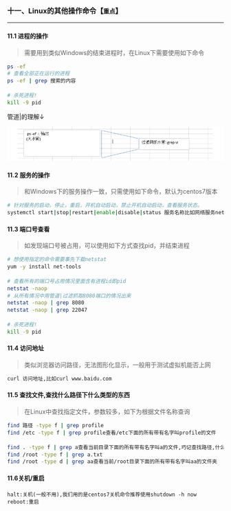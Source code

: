 ### 十一、Linux的其他操作命令【`重点`】

----

#### 11.1 进程的操作

> 需要用到类似Windows的结束进程时，在Linux下需要使用如下命令

```sh
ps -ef 
# 查看全部正在运行的进程
ps -ef | grep 搜索的内容

# 杀死进程!
kill -9 pid
```

管道|的理解↓

![1625550923269](assets/1625550923269-16609169162651.png)



#### 11.2 服务的操作

> 和Windows下的服务操作一致，只需使用如下命令，默认为centos7版本

```sh
# 针对服务的启动，停止，重启，开机自动启动，禁止开机自动启动，查看服务状态。
systemctl start|stop|restart|enable|disable|status 服务名称比如网络服务network
```



#### 11.3 端口号查看

> 如发现端口号被占用，可以使用如下方式查找pid，并结束进程

```sh
# 想使用指定的命令需要事先下载netstat
yum -y install net-tools

# 查看所有的端口号占用情况里面含有进程id即pid
netstat -naop
# 从所有情况中用管道|过滤抓取8080端口的情况出来
netstat -naop | grep 8080
netstat -naop | grep 22047

# 杀死进程!
kill -9 pid
```



#### 11.4 访问地址

> 类似浏览器访问路径，无法图形化显示，一般用于测试虚拟机能否上网

```sh
curl 访问地址,比如curl www.baidu.com
```



#### 11.5 查找文件,查找什么路径下什么类型的东西

> 在Linux中查找指定文件，参数较多，如下为根据文件名称查询

```sh
find 路径 -type f | grep profile
find /etc -type f | grep profile查看/etc下面的所有带有名字叫profile的文件

find . -type f | grep a查看当前目录下面的所有带有名字叫a的文件,巧记查找路径,什么类型的,管道抓取文件
find /root -type f | grep a.txt
find /root -type d | grep aa查看当前/root目录下面的所有带有名字叫aa的文件夹
```



#### 11.6关机/重启

```shell
halt:关机(一般不用),我们用的是centos7关机命令推荐使用shutdown -h now
reboot:重启
```

